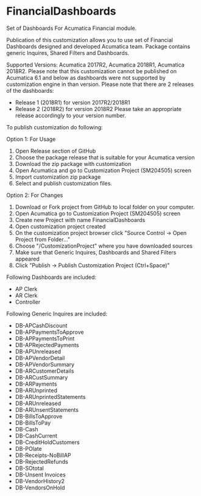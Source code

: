 # FinancialDashboards
Set of Dashboards For Acumatica Financial module.

Publication of this customization allows you to use set of Financial Dashboards designed and developed Acumatica team.
Package contains generic Inquires, Shared Filters and Dashboards.

Supported Versions: Acumatica 2017R2, Acumatica 2018R1, Acumatica 2018R2.
Please note that this customization cannot be published on Acumatica 6.1 and below as dashboards were not supported by customization engine in than version.
Please note that there are 2 releases of the dashboards:
- Release 1 (2018R1) for version 2017R2/2018R1
- Release 2 (2018R2) for version 2018R2
Please take an appropriate release accordingly to your version number.

To publish customization do following:

Option 1: For Usage
1) Open Release section of GitHub
2) Choose the package release that is suitable for your Acumatica version
3) Download the zip package with customization
4) Open Acumatica and go to Customization Project (SM204505) screen
5) Import customization zip package
6) Select and publish customization files.

Option 2: For Changes
1) Download or Fork project from GitHub to local folder on your computer.
2) Open Acumatica go to Customization Project (SM204505) screen
3) Create new Project with name FinancialDashboards
4) Open customization project created
5) On the customization project browser click "Source Control -> Open Project from Folder..."
6) Choose "<local project folder>/CustomizationProject" where you have downloaded sources
7) Make sure that Generic Inquires, Dashboards and Shared Filters appeared
8) Click "Publish -> Publish Customization Project (Ctrl+Space)"

Following Dashboards are included:
- AP Clerk
- AR Clerk
- Controller

Following Generic Inquires are included:
- DB-APCashDiscount
- DB-APPaymentsToApprove
- DB-APPaymentsToPrint
- DB-APRejectedPayments
- DB-APUnreleased
- DB-APVendorDetail
- DB-APVendorSummary
- DB-ARCustomerDetails
- DB-ARCustSummary
- DB-ARPayments
- DB-ARUnprinted
- DB-ARUnprintedStatements
- DB-ARUnreleased
- DB-ARUnsentStatements
- DB-BillsToApprove
- DB-BillsToPay
- DB-Cash
- DB-CashCurrent
- DB-CreditHoldCustomers
- DB-POlate
- DB-Receipts-NoBillAP
- DB-RejectedRefunds
- DB-SOtotal
- DB-Unsent Invoices
- DB-VendorHistory2
- DB-VendorsOnHold